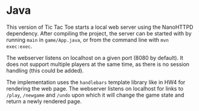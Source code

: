 # Java

This version of Tic Tac Toe starts a local web server using the NanoHTTPD dependency. After compiling the project, the server can be started with by running `main` in `game/App.java`, or from the command line with `mvn exec:exec`.

The webserver listens on localhost on a given port (8080 by default). It does not support multiple players at the same time, as there is no session handling (this could be added).

The implementation uses the `handlebars` template library like in HW4 for rendering the web page. The webserver listens on localhost for links to `/play`, `/newgame` and `/undo` upon which it will change the game state and return a newly rendered page.
